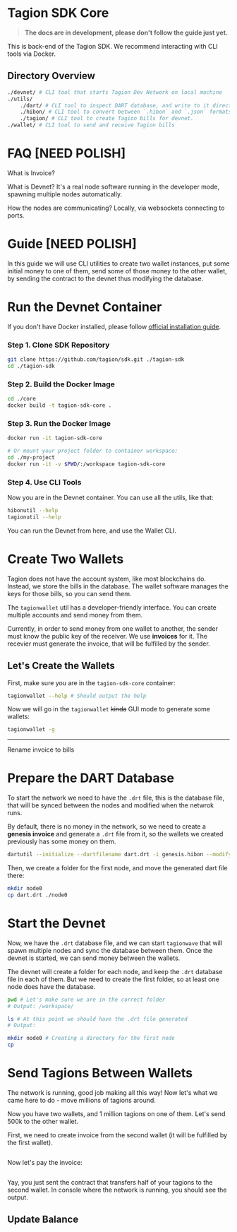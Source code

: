 # Tagion SDK Core

> **The docs are in development, please don't follow the guide just yet.**

This is back-end of the Tagion SDK. We recommend interacting with CLI tools via Docker.

## Directory Overview

``` bash
./devnet/ # CLI tool that starts Tagion Dev Network on local machine
./utils/
    ./dart/ # CLI tool to inspect DART database, and write to it directly.
    ./hibon/ # CLI tool to convert between `.hibon` and `.json` formats.
    ./tagion/ # CLI tool to create Tagion bills for devnet.
./wallet/ # CLI tool to send and receive Tagion bills
```

# FAQ [NEED POLISH]

What is Invoice?

What is Devnet?
It's a real node software running in the developer mode, spawning multiple nodes automatically.

How the nodes are communicating?
Locally, via websockets connecting to ports.

# Guide [NEED POLISH]

In this guide we will use CLI utilities to create two wallet instances, put some initial money to one of them, send some of those money to the other wallet, by sending the contract to the devnet thus modifying the database.

# Run the Devnet Container

If you don't have Docker installed, please follow [official installation guide](https://docs.docker.com/get-started/).

### Step 1. Clone SDK Repository

``` bash
git clone https://github.com/tagion/sdk.git ./tagion-sdk
cd ./tagion-sdk
```

### Step 2. Build the Docker Image

``` bash
cd ./core
docker build -t tagion-sdk-core .
```

### Step 3. Run the Docker Image

``` bash
docker run -it tagion-sdk-core

# Or mount your project folder to container workspace:
cd ./my-project
docker run -it -v $PWD/:/workspace tagion-sdk-core
```

### Step 4. Use CLI Tools

Now you are in the Devnet container. You can use all the utils, like that:

``` bash
hibonutil --help
tagionutil --help
```

You can run the Devnet from here, and use the Wallet CLI.

# Create Two Wallets

Tagion does not have the account system, like most blockchains do. Instead, we store the bills in the database. The wallet software manages the keys for those bills, so you can send them.

The `tagionwallet` util has a developer-friendly interface. You can create multiple accounts and send money from them.

Currently, in order to send money from one wallet to another, the sender must know the public key of the receiver. We use **invoices** for it. The recevier must generate the invoice, that will be fulfilled by the sender.

## Let's Create the Wallets

First, make sure you are in the `tagion-sdk-core` container:

``` bash
tagionwallet --help # Should output the help
```

Now we will go in the `tagionwallet` ~~kinda~~ GUI mode to generate some wallets:

``` bash
tagionwallet -g
```

---

Rename invoice to bills

# Prepare the DART Database

To start the network we need to have the `.drt` file, this is the database file, that will be synced between the nodes and modified when the netwrok runs.

By default, there is no money in the network, so we need to create a **genesis invoice** and generate a `.drt` file from it, so the wallets we created previously has some money on them.

``` bash
dartutil --initialize --dartfilename dart.drt -i genesis.hibon --modify
```

Then, we create a folder for the first node, and move the generated dart file there:

``` bash
mkdir node0
cp dart.drt ./node0
```

# Start the Devnet

Now, we have the `.drt` database file, and we can start `tagionwave` that will spawn multiple nodes and sync the database between them. Once the devnet is started, we can send money between the wallets.

The devnet will create a folder for each node, and keep the `.drt` database file in each of them. But we need to create the first folder, so at least one node does have the database.

``` bash
pwd # Let's make sure we are in the correct folder
# Output: /workspace/

ls # At this point we should have the .drt file generated
# Output: 

mkdir node0 # Creating a directory for the first node
cp 
```

# Send Tagions Between Wallets

The network is running, good job making all this way! Now let's what we came here to do - move millions of tagions around.

Now you have two wallets, and 1 million tagions on one of them. Let's send 500k to the other wallet.

First, we need to create invoice from the second wallet (it will be fulfilled by the first wallet).

``` bash
```

Now let's pay the invoice:

```bash
```

Yay, you just sent the contract that transfers half of your tagions to the second wallet. In console where the network is running, you should see the output.

## Update Balance

